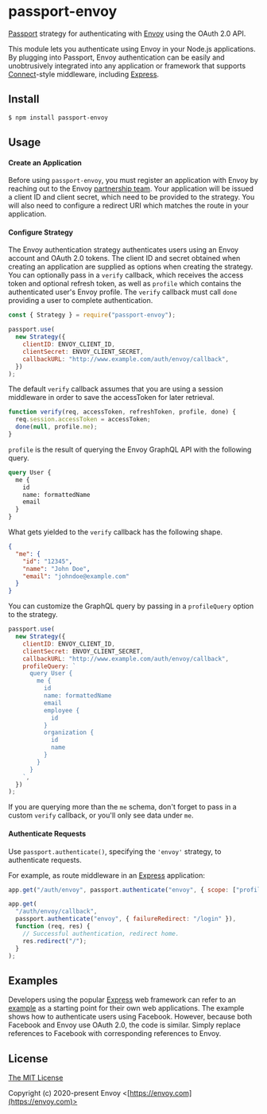 # passport-envoy

[Passport](http://passportjs.org/) strategy for authenticating with
[Envoy](https://envoy.com/) using the OAuth 2.0 API.

This module lets you authenticate using Envoy in your Node.js applications. By plugging
into Passport, Envoy authentication can be easily and unobtrusively integrated into any
application or framework that supports [Connect](http://www.senchalabs.org/connect/)-style
middleware, including [Express](http://expressjs.com/).

## Install

```bash
$ npm install passport-envoy
```

## Usage

#### Create an Application

Before using `passport-envoy`, you must register an application with Envoy by reaching out
to the Envoy [partnership team](mailto:partners@envoy.com). Your application will be
issued a client ID and client secret, which need to be provided to the strategy. You will
also need to configure a redirect URI which matches the route in your application.

#### Configure Strategy

The Envoy authentication strategy authenticates users using an Envoy account and OAuth 2.0
tokens. The client ID and secret obtained when creating an application are supplied as
options when creating the strategy. You can optionally pass in a `verify` callback, which
receives the access token and optional refresh token, as well as `profile` which contains
the authenticated user's Envoy profile. The `verify` callback must call `done` providing a
user to complete authentication.

```javascript
const { Strategy } = require("passport-envoy");

passport.use(
  new Strategy({
    clientID: ENVOY_CLIENT_ID,
    clientSecret: ENVOY_CLIENT_SECRET,
    callbackURL: "http://www.example.com/auth/envoy/callback",
  })
);
```

The default `verify` callback assumes that you are using a session middleware in order to
save the accessToken for later retrieval.

```javascript
function verify(req, accessToken, refreshToken, profile, done) {
  req.session.accessToken = accessToken;
  done(null, profile.me);
}
```

`profile` is the result of querying the Envoy GraphQL API with the following query.

```graphql
query User {
  me {
    id
    name: formattedName
    email
  }
}
```

What gets yielded to the `verify` callback has the following shape.

```json
{
  "me": {
    "id": "12345",
    "name": "John Doe",
    "email": "johndoe@example.com"
  }
}
```

You can customize the GraphQL query by passing in a `profileQuery` option to the strategy.

```javascript
passport.use(
  new Strategy({
    clientID: ENVOY_CLIENT_ID,
    clientSecret: ENVOY_CLIENT_SECRET,
    callbackURL: "http://www.example.com/auth/envoy/callback",
    profileQuery: `
      query User {
        me {
          id
          name: formattedName
          email
          employee {
            id
          }
          organization {
            id
            name
          }
        }
      }
    `,
  })
);
```

If you are querying more than the `me` schema, don't forget to pass in a custom `verify`
callback, or you'll only see data under `me`.

#### Authenticate Requests

Use `passport.authenticate()`, specifying the `'envoy'` strategy, to authenticate requests.

For example, as route middleware in an [Express](http://expressjs.com/) application:

```javascript
app.get("/auth/envoy", passport.authenticate("envoy", { scope: ["profile"] }));

app.get(
  "/auth/envoy/callback",
  passport.authenticate("envoy", { failureRedirect: "/login" }),
  function (req, res) {
    // Successful authentication, redirect home.
    res.redirect("/");
  }
);
```

## Examples

Developers using the popular [Express](http://expressjs.com/) web framework can refer to
an [example](https://github.com/passport/express-4.x-facebook-example) as a starting point
for their own web applications. The example shows how to authenticate users using
Facebook. However, because both Facebook and Envoy use OAuth 2.0, the code is similar.
Simply replace references to Facebook with corresponding references to Envoy.

## License

[The MIT License](http://opensource.org/licenses/MIT)

Copyright (c) 2020-present Envoy <[https://envoy.com](https://envoy.com)>

